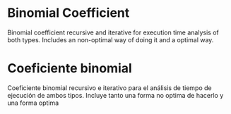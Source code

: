 # Binomial Coefficient
Binomial coefficient recursive and iterative for execution time analysis of both types. Includes an non-optimal way of doing it and a optimal way.
# Coeficiente binomial
Coeficiente binomial recursivo e iterativo para el análisis de tiempo de ejecución de ambos tipos. Incluye tanto una forma no optima de hacerlo y una forma optima
